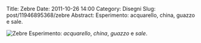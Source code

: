 Title: Zebre
Date: 2011-10-26 14:00
Category: Disegni
Slug: post/11946895368/zebre
Abstract: Esperimento: acquarello, china, guazzo e sale.

![Zebre](/static/images/zebre.jpg)
Esperimento: *acquarello*, *china*, *guazzo* e *sale*.

